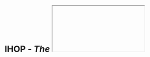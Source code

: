# IHOP - *The <iframe> Hopping Library*

IHOP is a utility to allow for objects from one iframe context to be usable from many connected contexts.
  
The term i-frame hopping refers that each participant in the "network" (tree, really) of window objects only communicates with it's immediate parent and children. Sending messages to window contexts beyond the immediate family must be repeated by intermediate nodes (hopping).
  
At its core, IHOP is three things:
1. A featureful proxy engine that can generate proxies for complex objects (even DOM elements)
2. A network-agnostic routing fabric designed for hierarchical topologies
3. a globally-coherent state built on top of the routing fabric

## Usage

Step1 - Include ihop on your page
````html
<script type="text/javascript" src="ihop.min.js"></script>
````

Step 2 - Initialize ihop
````html
<script type="text/javascript">
  const ihop = new IHOP('pick_a_namespace');
  ...
````

Step 3 - Either export an object
````html
  ...
  ihop.export('test', { foo: 'bar' });
</script>
````

Step 4 - Use an object from the IHOP runtime
````html
<script type="text/javascript">
  // This is assuming that we are in another iframe:
  ihop.waitFor('pick_a_namespace.test').then((test) => {
    console.log(test.foo);
  });
</script>
````

Congratulations! You’ve just successfully used IHOP to export an object across iframe barriers!

## Advanced

IHOP has support for some pretty advanced proxying. Not only can you export DOM nodes and manipulate them as though they were local, but you can also treat functions as local too.

This means that you can pass functions across the proxy and even return functions from other functions. The proxy engine handles all the fun stuff behind the scenes for you.

For example let's say that you export a function that returns a function from I-frame A:

````html
<script type="text/javascript">
  const ihop = new IHOP('A');

  const compose = (fnA, fnB) => async (...args) => await fnA(await fnB(...args));

  ihop.export('compose', compose);
</script>
````

NOTE: When we execute the fnA and fnB functions, we need to `await` - any function passed between contexts has it’s return value encapsulated in a promise.

Now in B, you want to use that function:

````html
<script type="text/javascript">
  const ihop = new IHOP('B');

  ihop.waitFor('A.compose').then(async (compose) => {
    const add = (a, b) => a + b;
    const double = (n) => n * 2;

   const sumAndDouble = await compose(double, add);

   console.log(await sumAndDouble(3, 4));
  });
</script>
````

And it just works!

## Architecture
<img src="https://docs.google.com/drawings/d/e/2PACX-1vR0bvjQoC98Li7Qj7g5TR4qwF3PdBLQ8jnt2-MsfVc4n1sbPMKC08_pfqQ4-Z3mvOOawE8q-neWdWyc/pub?w=1440&amp;h=1080">

## Caveats

There are a few things to be aware of wehn using this library.

### Performance

Don't expect performing magic to be fast. This library should not be used for performance intensive operations. Even events that trigger more than a few times a second are not a good fit for cross-frame access.

### Synchronization

Exported objects are running in different threads and the library doesn't provide any synchronization primitives. Operations can happen out of order and nothing is atomic. It's best to avoid making changes to an object from more than one context.

### Proxying

There are obviously going to be places where the proxying breaks down but every attempt has been made to make it as transparent as possible.

Currently unsupported operations on objects:
1. constructors
2. get/setPrototypeOf
3. delete statement on properties
